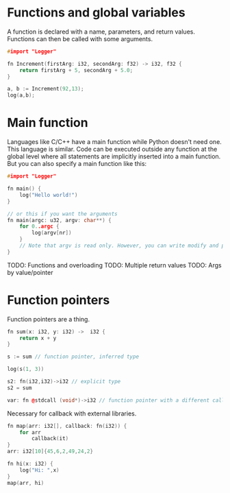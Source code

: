 # Functions and global variables

A function is declared with a name, parameters, and return values. Functions can then be called with some arguments.
```c++
#import "Logger"

fn Increment(firstArg: i32, secondArg: f32) -> i32, f32 {
    return firstArg + 5, secondArg + 5.0;   
}

a, b := Increment(92,13);
log(a,b);
```

# Main function
Languages like C/C++ have a main function while Python doesn't need one. This language is similar. Code can be executed outside any function at the global level where all statements are implicitly inserted into a main function. But you can also specify a main function like this:
```c++
#import "Logger"

fn main() {
    log("Hello world!")
}

// or this if you want the arguments
fn main(argc: u32, argv: char**) {
    for 0..argc {
        log(argv[nr])
    }
    // Note that argv is read only. However, you can write modify and produce unexpected behaviour.
}
```

TODO: Functions and overloading
TODO: Multiple return values
TODO: Args by value/pointer

# Function pointers
Function pointers are a thing.
```c++
fn sum(x: i32, y: i32) ->  i32 {
    return x + y
}

s := sum // function pointer, inferred type

log(s(1, 3))

s2: fn(i32,i32)->i32 // explicit type
s2 = sum

var: fn @stdcall (void*)->i32 // function pointer with a different calling convention
```
Necessary for callback with external libraries.
```c++
fn map(arr: i32[], callback: fn(i32)) {
    for arr
        callback(it)
}
arr: i32[10]{45,6,2,49,24,2}

fn hi(x: i32) {
    log("Hi: ",x)
}
map(arr, hi)

```